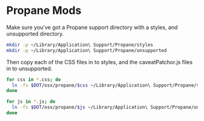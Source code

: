 # Propane Mods

Make sure you've got a Propane support directory with a styles, and
unsupported directory.

``` sh
mkdir -p ~/Library/Application\ Support/Propane/styles
mkdir -p ~/Library/Application\ Support/Propane/unsupported
```

Then copy each of the CSS files in to styles, and the caveatPatchor.js
files in to unsupported.

``` sh
for css in *.css; do
  ln -fs $DOT/osx/propane/$css ~/Library/Application\ Support/Propane/styles/
done

for js in *.js; do
  ln -fs $DOT/osx/propane/$js ~/Library/Application\ Support/Propane/unsupported/
done
```
